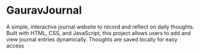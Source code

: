 # GauravJournal
A simple, interactive journal website to record and reflect on daily thoughts. Built with HTML, CSS, and JavaScript, this project allows users to add and view journal entries dynamically. Thoughts are saved locally for easy access

